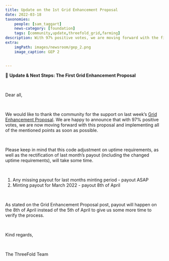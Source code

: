 ```yaml
---
title: Update on the 1st Grid Enhancement Proposal
date: 2022-03-18
taxonomies:
    people: [sam_taggart]
    news-category: [foundation]
    tags: [community,update,threefold_grid,farming]
description: With 97% positive votes, we are moving forward with the first Grid Enhancement Proposal. Here's what it means.
extra:
    imgPath: images/newsroom/gep_2.png
    image_caption: GEP 2
    
    
---
```


🚨 **Update & Next Steps: The First Grid Enhancement Proposal**

<br/>

Dear all,

<br/>

We would like to thank the community for the support on last week’s [Grid Enhancement Proposal](https://forum.threefold.io/t/upgrade-proposal-for-minting-code-v3-2/2447). We are happy to announce that with 97% positive votes, we are now moving forward with this proposal and implementing all of the mentioned points as soon as possible.

<br/>

Please keep in mind that this code adjustment on uptime requirements, as well as the rectification of last month’s payout (including the changed uptime requirements), will take some time.

<br/>

1. Any missing payout for last months minting period - payout ASAP
2. Minting payout for March 2022 - payout 8th of April

<br/>

As stated on the Grid Enhancement Proposal post, payout will happen on the 8th of April instead of the 5th of April to give us some more time to verify the process.

<br/>

Kind regards,

<br/>

The ThreeFold Team
